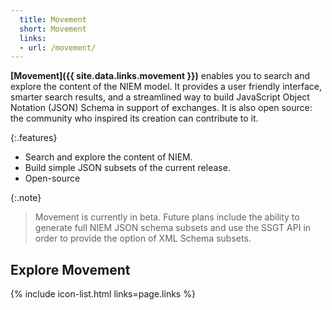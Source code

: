 ```yaml
---
  title: Movement
  short: Movement
  links:
  - url: /movement/
---
```


**[Movement]({{ site.data.links.movement }})** enables you to search and explore the content of the NIEM model.  It provides a user friendly interface, smarter search results, and a streamlined way to build JavaScript Object Notation (JSON) Schema in support of exchanges.  It is also open source: the community who inspired its creation can contribute to it.

{:.features}

- Search and explore the content of NIEM.
- Build simple JSON subsets of the current release.
- Open-source

{:.note}
> Movement is currently in beta.  Future plans include the ability to generate full NIEM JSON schema subsets and use the SSGT API in order to provide the option of XML Schema subsets.

<!--more-->

## Explore Movement

{% include icon-list.html links=page.links %}
